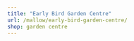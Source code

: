 ```yaml
---
title: "Early Bird Garden Centre"
url: /mallow/early-bird-garden-centre/
shop: garden centre
---
```

